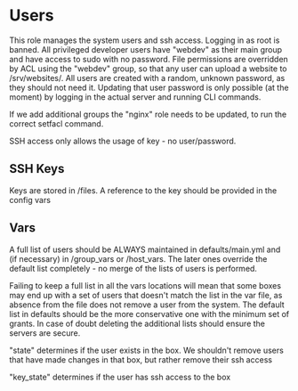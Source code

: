 # Users
This role manages the system users and ssh access. Logging in as root is banned. All privileged developer users have "webdev" as their main group and have access to sudo with no password. File permissions are overridden by ACL using the "webdev" group, so that any user can upload a website to /srv/websites/. All users are created with a random, unknown password, as they should not need it. Updating that user password is only possible (at the moment) by logging in the actual server and running CLI commands.

If we add additional groups the "nginx" role needs to be updated, to run the correct setfacl command.

SSH access only allows the usage of key - no user/password. 

## SSH Keys
Keys are stored in /files. A reference to the key should be provided in the config vars

## Vars
A full list of users should be ALWAYS maintained in defaults/main.yml and (if necessary) in /group_vars or /host_vars. The later ones override the default list completely - no merge of the lists of users is performed.

Failing to keep a full list in all the vars locations will mean that some boxes may end up with a set of users that doesn't match the list in the var file, as absence from the file does not remove a user from the system. The default list in defaults should be the more conservative one with the minimum set of grants. In case of doubt deleting the additional lists should ensure the servers are secure.

"state" determines if the user exists in the box. We shouldn't remove users that have made changes in that box, but rather remove their ssh access

"key_state" determines if the user has ssh access to the box
